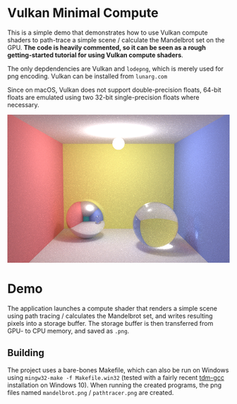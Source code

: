 # Vulkan Minimal Compute

This is a simple demo that demonstrates how to use Vulkan compute shaders to path-trace a simple scene / calculate the Mandelbrot set on the GPU. **The code is heavily commented, so it can be seen as a rough getting-started tutorial for using Vulkan compute shaders**.

The only depdendencies are Vulkan and `lodepng`, which is merely used for png encoding. Vulkan can be installed from `lunarg.com`

Since on macOS, Vulkan does not support double-precision floats, 64-bit floats are emulated using two 32-bit single-precision floats where necessary.

![](imageForReadme.png)

# Demo

The application launches a compute shader that renders a simple scene using path tracing / calculates the Mandelbrot set, and writes resulting pixels into a storage buffer.
The storage buffer is then transferred from GPU- to CPU memory, and saved as `.png`.

## Building

The project uses a bare-bones Makefile, which can also be run on Windows using `mingw32-make -f Makefile.win32` (tested with a fairly recent [tdm-gcc](https://jmeubank.github.io/tdm-gcc/) installation on Windows 10). When running the created programs, the png files named `mandelbrot.png` /  `pathtracer.png` are created. 